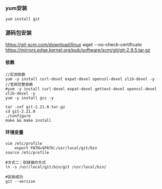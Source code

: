 ### yum安装

```
yum install git
```



### 源码包安装

https://git-scm.com/download/linux
wget --no-check-certificate https://mirrors.edge.kernel.org/pub/software/scm/git/git-2.9.5.tar.gz

#### 依赖

```
//实测依赖
yum -y install curl-devel expat-devel openssl-devel zlib-devel -y
//官网完整依赖
#yum -y install curl-devel expat-devel gettext-devel openssl-devel zlib-devel -y
yum -y install gcc -y

tar -zxf git-2.21.0.tar.gz
cd git-2.21.0
./configure
make && make install
```

####  环境变量

```
vim /etc/profile 
	export PATH=$PATH:/usr/local/git/bin
source /etc/profile

#方式二：软链接的方式
ln -s /usr/local/git/bin/git /usr/local/bin/

#安装成功
git --version
```

